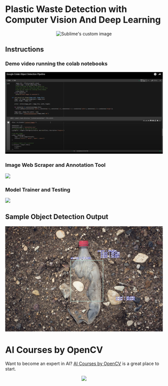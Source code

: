 # Plastic Waste Detection with Computer Vision And Deep Learning
<p align="center">
  <img src="./images/demo.gif" alt="Sublime's custom image"/>
</p>




## Instructions

### Demo video running the colab notebooks <br />
[![](./images/video.png)](https://www.youtube.com/watch?v=FLxf8vcaCso)


### Image Web Scraper and Annotation Tool<br/> 
[![](https://colab.research.google.com/assets/colab-badge.svg)](https://colab.research.google.com/drive/1VG6VwqxyIJH9YMuixvUEqznfsUSjCdsD)

### Model Trainer and Testing <br /> 
[![](https://colab.research.google.com/assets/colab-badge.svg)](https://colab.research.google.com/drive/1o-CcNk1A1ENaf6XwJ4YAd9lPQkfHo2tJ)

## Sample Object Detection Output
![](./images/detection.png)


# AI Courses by OpenCV

Want to become an expert in AI? [AI Courses by OpenCV](https://opencv.org/courses/) is a great place to start. 

<a href="https://opencv.org/courses/">
<p align="center"> 
<img src="https://www.learnopencv.com/wp-content/uploads/2020/04/AI-Courses-By-OpenCV-Github.png">
</p>
</a>
